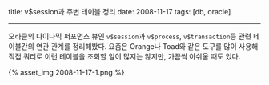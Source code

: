 title: v$session과 주변 테이블 정리
date: 2008-11-17
tags: [db, oracle]

---
오라클의 다이나믹 퍼포먼스 뷰인 `v$session`과 `v$process`, `v$transaction`등 관련 테이블간의 연관 관계를 정리해봤다. 요즘은 Orange나 Toad와 같은 도구를 많이 사용해 직접 쿼리로 이런 테이블을 조회할 일이 많지는 않지만, 가끔씩 아쉬울 때도 있다.

{% asset_img 2008-11-17-1.png %}
